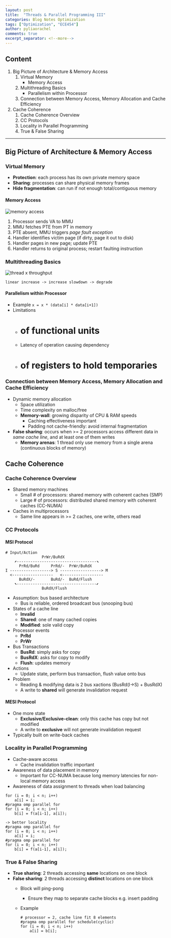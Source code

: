 ```yaml
---
layout: post
title:  "Threads & Parallel Programming III"
categories: Blog Notes Optimization
tags: ["Optimization", "ECE454"]
author: pyliaorachel
comments: true
excerpt_separator: <!--more-->
---
```


## Content

1. Big Picture of Architecture & Memory Access
	1. Virtual Memory
		- Memory Access
	2. Multithreading Basics
		- Parallelism within Processor
	3. Connection between Memory Access, Memory Allocation and Cache Efficiency
2. Cache Coherence
	1. Cache Coherence Overview
	2. CC Protocols
	3. Locality in Parallel Programming
	4. True & False Sharing

<!--more-->
---
## Big Picture of Architecture & Memory Access

### Virtual Memory

- __Protection__: each process has its own private memory space
- __Sharing__: processes can share physical memory frames
- __Hide fragmentation__: can run if not enough total/contiguous memory

#### Memory Access

![memory access](http://wdxtub.com/images/14583140218329.jpg)

1. Processor sends VA to MMU
2. MMU fetches PTE from PT in memory
3. PTE absent, MMU triggers _page fault exception_
4. Handler identifies victim page (if dirty, page it out to disk)
5. Handler pages in new page; update PTE
6. Handler returns to original process; restart faulting instruction

### Multithreading Basics

![thread x throughput](https://docs.adobe.com/content/docs/en/aem/6-0/manage/capacity-guide/capacity-guide/_jcr_content/par/image_7.img.png/1346079308000.png)

`linear increase -> increase slowdown -> degrade`

#### Parallelism within Processor

- Example
	`x = x * (data[i] * data[i+1])`
- Limitations
	- # of functional units
	- Latency of operation causing dependency
	- # of registers to hold temporaries

### Connection between Memory Access, Memory Allocation and Cache Efficiency

- Dynamic memory allocation
	- Space utilization
	- Time complexity on malloc/free
	- __Memory-wall__: growing disparity of CPU & RAM speeds	
		- Caching effectiveness important
		- Padding not cache-friendly: avoid internal fragmentation
- __False sharing__: occurs when >= 2 processors access different data in _same cache line_, and at least one of them writes
	- __Memory arenas__: 1 thread only use memory from a single arena (continuous blocks of memory)

## Cache Coherence

### Cache Coherence Overview

- Shared memory machines
	- Small # of processors: shared memory with coherent caches (SMP)
	- Large # of processors: distributed shared memory with coherent caches (CC-NUMA)
- Caches in multiprocessors
	- Same line appears in >= 2 caches, one write, others read

### CC Protocols

#### MSI Protocol

```
# Input/Action
				PrWr/BuRdX
	⬈-----------------------------------⬊
	  PrRd/BuRd		PrRd/-	PrWr/BuRdX
I ------------------> S ------------------> M
  <------------------   <------------------
  	  BuRdX/-		BuRd/-	BuRd/Flush
	⬉-----------------------------------⬋
				BuRdX/Flush
```

- Assumption: bus based architecture
	- Bus is reliable, ordered broadcast bus (snooping bus)
- States of a cache line
	- __Invalid__
	- __Shared__: one of many cached copies
	- __Modified__: sole valid copy
- Processor events
	- __PrRd__
	- __PrWr__
- Bus Transactions
	- __BusRd__: simply asks for copy
	- __BusRdX__: asks for copy to modify
	- __Flush__: updates memory
- Actions
	- Update state, perform bus transaction, flush value onto bus
- Problem
	- Reading & modifying data is 2 bus xactions (BusRd(I->S) + BusRdX)
	- A write to __shared__ will generate invalidation request

#### MESI Protocol

- One more state
	- __Exclusive/Exclusive-clean__: only this cache has copy but not modified
	- A write to __exclusive__ will not generate invalidation request
- Typically built on write-back caches

### Locality in Parallel Programming

- Cache-aware access
	- Cache invalidation traffic important
- Awareness of data placement in memory
	- Important for CC-NUMA because long memory latencies for non-local memory access
- Awareness of data assignment to threads when load balancing

```
for (i = 0; i < n; i++) 
	a[i] = i;
#pragma omp parallel for
for (i = 0; i < n; i++)
	b[i] = f(a[i-1], a[i]);

-> better locality
#pragma omp parallel for
for (i = 0; i < n; i++) 
	a[i] = i;
#pragma omp parallel for
for (i = 0; i < n; i++)
	b[i] = f(a[i-1], a[i]);
```

### True & False Sharing

- __True sharing__: 2 threads accessing __same__ locations on one block
- __False sharing__: 2 threads accessing __distinct__ locations on one block
	- Block will ping-pong
		- Ensure they map to separate cache blocks e.g. insert padding
	- Example

		```
		# processor = 2, cache line fit 8 elements
		#pragma omp parallel for schedule(cyclic) 
		for (i = 0; i < n; i++)
			a[i] = b[i];
		```










